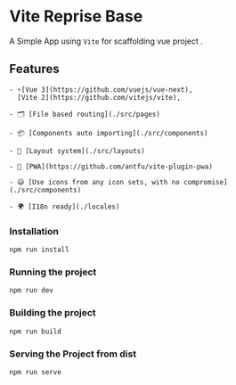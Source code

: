 # Vite Reprise Base

A Simple App using `Vite` for scaffolding vue project .

## Features

```markup
- ⚡️[Vue 3](https://github.com/vuejs/vue-next),
  [Vite 2](https://github.com/vitejs/vite),

- 🗂 [File based routing](./src/pages)

- 📦 [Components auto importing](./src/components)

- 📑 [Layout system](./src/layouts)

- 📲 [PWA](https://github.com/antfu/vite-plugin-pwa)

- 😃 [Use icons from any icon sets, with no compromise](./src/components)

- 🌍 [I18n ready](./locales)
```

### Installation

`npm run install`

### Running the project

`npm run dev`

### Building the project

`npm run build`

### Serving the Project from dist

`npm run serve`
